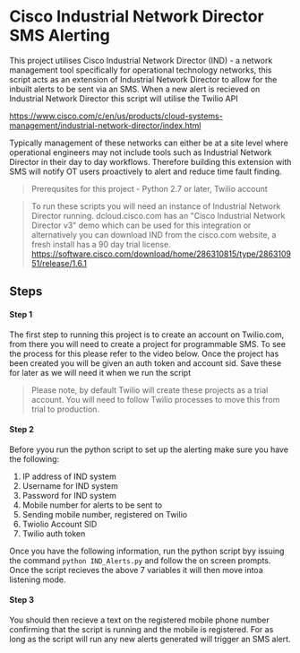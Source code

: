 # Cisco Industrial Network Director SMS Alerting

This project utilises Cisco Industrial Network Director (IND) - a network management tool specifically for operational technology networks, this script acts as an extension of Industrial Network Director to allow for the inbuilt alerts to be sent via an SMS. When a new alert is recieved on Industrial Network Director this script will utilise the Twilio API

https://www.cisco.com/c/en/us/products/cloud-systems-management/industrial-network-director/index.html

Typically management of these networks can either be at a site level where operational engineers may not include tools such as Industrial Network Director in their day to day workflows. Therefore building this extension with SMS will notify OT users proactively to alert and reduce time fault finding.

> Prerequsites for this project - Python 2.7 or later, Twilio account

> To run these scripts you will need an instance of Industrial Network Director running. dcloud.cisco.com has an "Cisco Industrial Network Director v3" demo which can be used for this integration or alternatively you can download IND from the cisco.com website, a fresh install has a 90 day trial license. https://software.cisco.com/download/home/286310815/type/286310951/release/1.6.1

## Steps

#### Step 1

The first step to running this project is to create an account on Twilio.com, from there you will need to create a project for programmable SMS. To see the process for this please refer to the video below. Once the project has been created you will be given an auth token and account sid. Save these for later as we will need it when we run the script

> Please note, by default Twilio will create these projects as a trial account. You will need to follow Twilio processes to move this from trial to production.

#### Step 2

Before yyou run the python script to set up the alerting make sure you have the following:

1. IP address of IND system
2. Username for IND system
3. Password for IND system
4. Mobile number for alerts to be sent to
5. Sending mobile number, registered on Twilio
6. Twiolio Account SID
7. Twilio auth token

Once you have the following information, run the python script byy issuing the command `python IND_Alerts.py` and follow the on screen prompts. Once the script recieves the above 7 variables it will then move intoa listening mode.

#### Step 3

You should then recieve a text on the registered mobile phone number confirming that the script is running and the mobile is registered. For as long as the script will run any new alerts generated will trigger an SMS alert.
